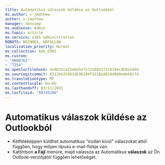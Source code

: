 ```yaml
---
title: Automatikus válaszok küldése az Outlookból
ms.author: v-jmathew
author: v-jmathew
manager: dansimp
ms.audience: Admin
ms.topic: article
ms.service: o365-administration
ROBOTS: NOINDEX, NOFOLLOW
localization_priority: Normal
ms.collection: Adm_O365
ms.custom:
- "9000761"
- "7254"
ms.openlocfilehash: dc0b35ca22ebb5e7572a48e372c619ec9b8a14d4
ms.sourcegitcommit: 6312ee31561db36104f32282d019d069ede69174
ms.translationtype: MT
ms.contentlocale: hu-HU
ms.lasthandoff: 03/11/2021
ms.locfileid: "50745280"
---
```

# <a name="sending-automatic-replies-from-outlook"></a>Automatikus válaszok küldése az Outlookból

- Kétféleképpen küldhet automatikus "irodán kívül" válaszokat attól függően, hogy milyen típusú e-mail-fiókja van.
- Kattintson **a Fájl** menüre, majd válassza az Automatikus **válaszok** az Ön Outlook-verziójától függően lehetőséget.
